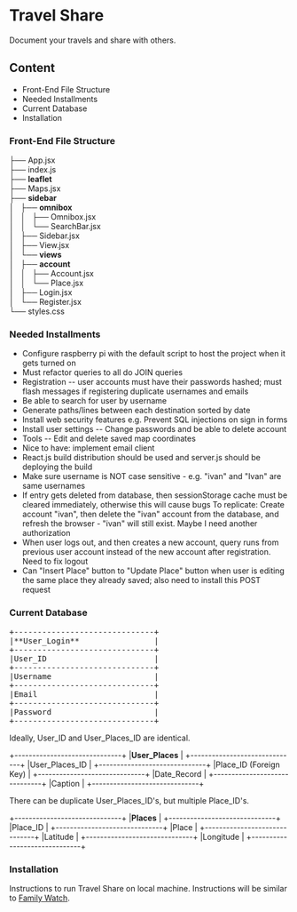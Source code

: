 # Travel Share

Document your travels and share with others.

## Content
* Front-End File Structure
* Needed Installments
* Current Database
* Installation

### Front-End File Structure
├── App.jsx<br/>
├── index.js<br/>
├── **leaflet**<br/>
├── Maps.jsx<br/>
├── **sidebar**<br/>
│   ├── **omnibox**<br/>
│   │   ├── Omnibox.jsx<br/>
│   │   └── SearchBar.jsx<br/>
│   ├── Sidebar.jsx<br/>
│   ├── View.jsx<br/>
│   └── **views**<br/>
│       ├── **account**<br/>
│       │   ├── Account.jsx<br/>
│       │   └── Place.jsx<br/>
│       ├── Login.jsx<br/>
│       └── Register.jsx<br/>
└── styles.css<br/>

### Needed Installments
* Configure raspberry pi with the default script to host the project
  when it gets turned on
* Must refactor queries to all do JOIN queries
* Registration -- user accounts must have their passwords hashed;
  must flash messages if registering duplicate usernames and emails
* Be able to search for user by username
* Generate paths/lines between each destination sorted by date
* Install web security features e.g. Prevent SQL injections on sign
  in forms
* Install user settings -- Change passwords and be able to delete
  account
* Tools -- Edit and delete saved map coordinates
* Nice to have: implement email client
* React.js build distribution should be used and server.js should be
  deploying the build
* Make sure username is NOT case sensitive - e.g. "ivan" and "Ivan"
  are same usernames
* If entry gets deleted from database, then sessionStorage cache
  must be cleared immediately, otherwise this will cause bugs
  To replicate: Create account "ivan", then delete the "ivan"
  account from the database, and refresh the browser - "ivan" will
  still exist. Maybe I need another authorization
* When user logs out, and then creates a new account, query runs
  from previous user account instead of the new account after
  registration. Need to fix logout
* Can "Insert Place" button to "Update Place" button when user is
  editing the same place they already saved; also need to install
  this POST request

### Current Database
<pre>
+------------------------------+
|**User_Login**                |
+------------------------------+
|User_ID                       |
+------------------------------+
|Username                      |
+------------------------------+
|Email                         |
+------------------------------+
|Password                      |
+------------------------------+
</pre>
Ideally, User_ID and User_Places_ID are identical.

+------------------------------+
|**User_Places**               |
+------------------------------+
|User_Places_ID                |
+------------------------------+
|Place_ID (Foreign Key)        |
+------------------------------+
|Date_Record                   |
+------------------------------+
|Caption                       |
+------------------------------+

There can be duplicate User_Places_ID's, but multiple Place_ID's.

+------------------------------+
|**Places**                    |
+------------------------------+
|Place_ID                      |
+------------------------------+
|Place                         |
+------------------------------+
|Latitude                      |
+------------------------------+
|Longitude                     |
+------------------------------+

### Installation
Instructions to run Travel Share on local machine. Instructions will be similar to [Family Watch](https://github.com/ivanmanan/Family-Watch/blob/master/README.md).
